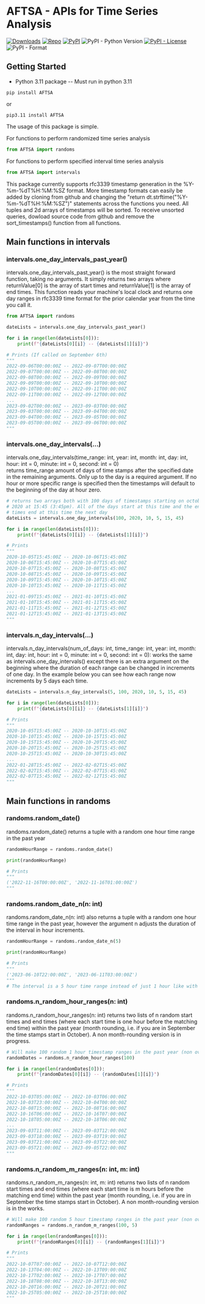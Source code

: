 # AFTSA - APIs for Time Series Analysis

[//]: # (badges)
[![Downloads](https://static.pepy.tech/badge/AFTSA)](https://www.pepy.tech/projects/AFTSA)
[![Repo](https://img.shields.io/badge/repo-github-brightgreen)](https://github.com/colbyeagan/AFTSA)
[![PyPI](https://img.shields.io/pypi/v/AFTSA)](https://pypi.org/project/AFTSA/#history)
![PyPI - Python Version](https://img.shields.io/pypi/pyversions/AFTSA)
[![PyPI - License](https://img.shields.io/pypi/l/AFTSA)](LICENSE.txt)
![PyPI - Format](https://img.shields.io/pypi/format/AFTSA)


## Getting Started

- Python 3.11 package -- Must run in python 3.11

```
pip install AFTSA  
```
or  
```
pip3.11 install AFTSA
```

The usage of this package is simple.   

For functions to perform randomized time series analysis
```python
from AFTSA import randoms
```  

For functions to perform specified interval time series analysis
```python
from AFTSA import intervals
```

This package currently supports rfc3339 timestamp generation in the %Y-%m-%dT%H:%M:%SZ format. More timestamp formats can easily be added by cloning from github and changing the "return dt.strftime("%Y-%m-%dT%H:%M:%SZ")" statements across the functions you need. 
All tuples and 2d arrays of timestamps will be sorted. To receive unsorted queries, dowload source code from github and remove the sort_timestamps() function from all functions.

## Main functions in intervals  

### intervals.one_day_intervals_past_year()

intervals.one_day_intervals_past_year() is the most straight forward function, taking no arguments. It 
simply returns two arrays where returnValue[0] is the array of start times and returnValue[1] is the array of end times. This function reads your machine's local clock and returns one day ranges in rfc3339 time format for the prior calendar year from the time you call it.
```python
from AFTSA import randoms

dateLists = intervals.one_day_intervals_past_year()

for i in range(len(dateLists[0])):
    print(f"{dateLists[0][i]} -- {dateLists[1][i]}")

# Prints (If called on September 6th)
"""
2022-09-06T00:00:00Z -- 2022-09-07T00:00:00Z
2022-09-07T00:00:00Z -- 2022-09-08T00:00:00Z
2022-09-08T00:00:00Z -- 2022-09-09T00:00:00Z
2022-09-09T00:00:00Z -- 2022-09-10T00:00:00Z
2022-09-10T00:00:00Z -- 2022-09-11T00:00:00Z
2022-09-11T00:00:00Z -- 2022-09-12T00:00:00Z
...
2023-09-02T00:00:00Z -- 2023-09-03T00:00:00Z
2023-09-03T00:00:00Z -- 2023-09-04T00:00:00Z
2023-09-04T00:00:00Z -- 2023-09-05T00:00:00Z
2023-09-05T00:00:00Z -- 2023-09-06T00:00:00Z
"""
```

### intervals.one_day_intervals(...)

intervals.one_day_intervals(time_range: int, year: int, month: int, day: int, hour: int = 0, minute: int = 0, second: int = 0)  
returns time_range amount of days of time stamps after the specified date in the remaining arguments. Only up to the day is a required argument. If no hour or more specific range is specified then the timestamps will default to the beginning of the day at hour zero.  
```python
# returns two arrays both with 100 days of timestamps starting on october 5th 
# 2020 at 15:45 (3:45pm). All of the days start at this time and the end 
# times end at this time the next day
dateLists = intervals.one_day_intervals(100, 2020, 10, 5, 15, 45)

for i in range(len(dateLists[0])):
    print(f"{dateLists[0][i]} -- {dateLists[1][i]}")

# Prints
"""
2020-10-05T15:45:00Z -- 2020-10-06T15:45:00Z
2020-10-06T15:45:00Z -- 2020-10-07T15:45:00Z
2020-10-07T15:45:00Z -- 2020-10-08T15:45:00Z
2020-10-08T15:45:00Z -- 2020-10-09T15:45:00Z
2020-10-09T15:45:00Z -- 2020-10-10T15:45:00Z
2020-10-10T15:45:00Z -- 2020-10-11T15:45:00Z
...
2021-01-09T15:45:00Z -- 2021-01-10T15:45:00Z
2021-01-10T15:45:00Z -- 2021-01-11T15:45:00Z
2021-01-11T15:45:00Z -- 2021-01-12T15:45:00Z
2021-01-12T15:45:00Z -- 2021-01-13T15:45:00Z
"""
```

### intervals.n_day_intervals(...)

intervals.n_day_intervals(num_of_days: int, time_range: int, year: int, month: int, day: int, hour: int = 0, minute: int = 0, second: int = 0): works the same as intervals.one_day_intervals() except there is an extra argument on the beginning where the duration of each range can be changed in increments of one day. In the example below you can see how each range now increments by 5 days each time.

```python
dateLists = intervals.n_day_intervals(5, 100, 2020, 10, 5, 15, 45)

for i in range(len(dateLists[0])):
    print(f"{dateLists[0][i]} -- {dateLists[1][i]}")

# Prints
"""
2020-10-05T15:45:00Z -- 2020-10-10T15:45:00Z
2020-10-10T15:45:00Z -- 2020-10-15T15:45:00Z
2020-10-15T15:45:00Z -- 2020-10-20T15:45:00Z
2020-10-20T15:45:00Z -- 2020-10-25T15:45:00Z
2020-10-25T15:45:00Z -- 2020-10-30T15:45:00Z
...
2022-01-28T15:45:00Z -- 2022-02-02T15:45:00Z
2022-02-02T15:45:00Z -- 2022-02-07T15:45:00Z
2022-02-07T15:45:00Z -- 2022-02-12T15:45:00Z
"""
```

## Main functions in randoms

### randoms.random_date()

randoms.random_date() returns a tuple with a random one hour time range in the past year
```python
randomHourRange = randoms.random_date()

print(randomHourRange)

# Prints
"""
('2022-11-16T00:00:00Z', '2022-11-16T01:00:00Z')
"""
```

### randoms.random_date_n(n: int)

randoms.random_date_n(n: int) also returns a tuple with a random one hour time range in the past year, however the argument n adjusts the duration of the interval in hour increments. 
```python
randomHourRange = randoms.random_date_n(5)

print(randomHourRange)

# Prints
"""
('2023-06-10T22:00:00Z', '2023-06-11T03:00:00Z')
"""
# The interval is a 5 hour time range instead of just 1 hour like with randoms.random_date()
```

### randoms.n_random_hour_ranges(n: int)

randoms.n_random_hour_ranges(n: int) returns two lists of n random start times and end times (where each start time is one hour before the matching end time) within the past year (month rounding, i.e. if you are in September the time stamps start in October). A non month-rounding version is in progress.

```python
# Will make 100 random 1 hour timestamp ranges in the past year (non overlapping)
randomDates = randoms.n_random_hour_ranges(100)

for i in range(len(randomDates[0])):
    print(f"{randomDates[0][i]} -- {randomDates[1][i]}")

# Prints
"""
2022-10-03T05:00:00Z -- 2022-10-03T06:00:00Z
2022-10-03T23:00:00Z -- 2022-10-04T00:00:00Z
2022-10-08T15:00:00Z -- 2022-10-08T16:00:00Z
2022-10-16T06:00:00Z -- 2022-10-16T07:00:00Z
2022-10-18T05:00:00Z -- 2022-10-18T06:00:00Z
...
2023-09-03T11:00:00Z -- 2023-09-03T12:00:00Z
2023-09-03T18:00:00Z -- 2023-09-03T19:00:00Z
2023-09-03T21:00:00Z -- 2023-09-03T22:00:00Z
2023-09-05T21:00:00Z -- 2023-09-05T22:00:00Z
"""
```

### randoms.n_random_m_ranges(n: int, m: int)

randoms.n_random_m_ranges(n: int, m: int) returns two lists of n random start times and end times (where each start time is m hours before the matching end time) within the past year (month rounding, i.e. if you are in September the time stamps start in October). A non month-rounding version is in the works.


```python
# Will make 100 random 5 hour timestamp ranges in the past year (non overlapping)
randomRanges = randoms.n_random_m_ranges(100, 5)

for i in range(len(randomRanges[0])):
    print(f"{randomRanges[0][i]} -- {randomRanges[1][i]}")

# Prints
"""
2022-10-07T07:00:00Z -- 2022-10-07T12:00:00Z
2022-10-13T04:00:00Z -- 2022-10-13T09:00:00Z
2022-10-17T02:00:00Z -- 2022-10-17T07:00:00Z
2022-10-18T08:00:00Z -- 2022-10-18T13:00:00Z
2022-10-20T16:00:00Z -- 2022-10-20T21:00:00Z
2022-10-25T05:00:00Z -- 2022-10-25T10:00:00Z
"""
```